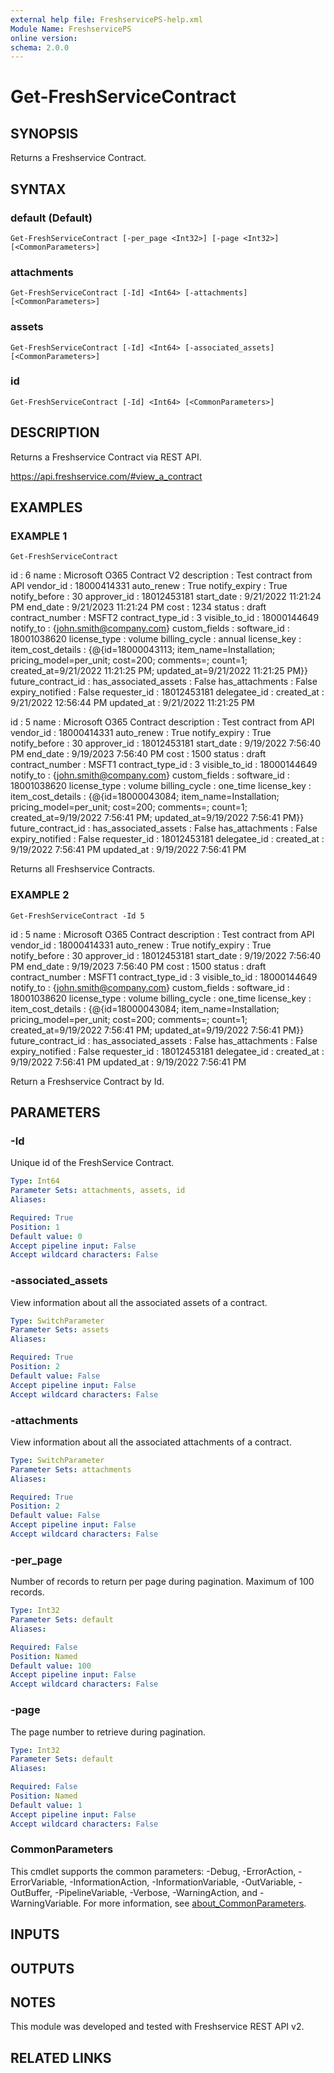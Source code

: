 ```yaml
---
external help file: FreshservicePS-help.xml
Module Name: FreshservicePS
online version:
schema: 2.0.0
---
```


# Get-FreshServiceContract

## SYNOPSIS
Returns a Freshservice Contract.

## SYNTAX

### default (Default)
```
Get-FreshServiceContract [-per_page <Int32>] [-page <Int32>] [<CommonParameters>]
```

### attachments
```
Get-FreshServiceContract [-Id] <Int64> [-attachments] [<CommonParameters>]
```

### assets
```
Get-FreshServiceContract [-Id] <Int64> [-associated_assets] [<CommonParameters>]
```

### id
```
Get-FreshServiceContract [-Id] <Int64> [<CommonParameters>]
```

## DESCRIPTION
Returns a Freshservice Contract via REST API.

https://api.freshservice.com/#view_a_contract

## EXAMPLES

### EXAMPLE 1
```
Get-FreshServiceContract
```

id                    : 6
name                  : Microsoft O365 Contract V2
description           : Test contract from API
vendor_id             : 18000414331
auto_renew            : True
notify_expiry         : True
notify_before         : 30
approver_id           : 18012453181
start_date            : 9/21/2022 11:21:24 PM
end_date              : 9/21/2023 11:21:24 PM
cost                  : 1234
status                : draft
contract_number       : MSFT2
contract_type_id      : 3
visible_to_id         : 18000144649
notify_to             : {john.smith@company.com}
custom_fields         :
software_id           : 18001038620
license_type          : volume
billing_cycle         : annual
license_key           :
item_cost_details     : {@{id=18000043113; item_name=Installation; pricing_model=per_unit; cost=200; comments=;
                        count=1; created_at=9/21/2022 11:21:25 PM; updated_at=9/21/2022 11:21:25 PM}}
future_contract_id    :
has_associated_assets : False
has_attachments       : False
expiry_notified       : False
requester_id          : 18012453181
delegatee_id          :
created_at            : 9/21/2022 12:56:44 PM
updated_at            : 9/21/2022 11:21:25 PM

id                    : 5
name                  : Microsoft O365 Contract
description           : Test contract from API
vendor_id             : 18000414331
auto_renew            : True
notify_expiry         : True
notify_before         : 30
approver_id           : 18012453181
start_date            : 9/19/2022 7:56:40 PM
end_date              : 9/19/2023 7:56:40 PM
cost                  : 1500
status                : draft
contract_number       : MSFT1
contract_type_id      : 3
visible_to_id         : 18000144649
notify_to             : {john.smith@company.com}
custom_fields         :
software_id           : 18001038620
license_type          : volume
billing_cycle         : one_time
license_key           :
item_cost_details     : {@{id=18000043084; item_name=Installation; pricing_model=per_unit; cost=200; comments=;
                        count=1; created_at=9/19/2022 7:56:41 PM; updated_at=9/19/2022 7:56:41 PM}}
future_contract_id    :
has_associated_assets : False
has_attachments       : False
expiry_notified       : False
requester_id          : 18012453181
delegatee_id          :
created_at            : 9/19/2022 7:56:41 PM
updated_at            : 9/19/2022 7:56:41 PM

Returns all Freshservice Contracts.

### EXAMPLE 2
```
Get-FreshServiceContract -Id 5
```

id                    : 5
name                  : Microsoft O365 Contract
description           : Test contract from API
vendor_id             : 18000414331
auto_renew            : True
notify_expiry         : True
notify_before         : 30
approver_id           : 18012453181
start_date            : 9/19/2022 7:56:40 PM
end_date              : 9/19/2023 7:56:40 PM
cost                  : 1500
status                : draft
contract_number       : MSFT1
contract_type_id      : 3
visible_to_id         : 18000144649
notify_to             : {john.smith@company.com}
custom_fields         :
software_id           : 18001038620
license_type          : volume
billing_cycle         : one_time
license_key           :
item_cost_details     : {@{id=18000043084; item_name=Installation; pricing_model=per_unit; cost=200; comments=;
                        count=1; created_at=9/19/2022 7:56:41 PM; updated_at=9/19/2022 7:56:41 PM}}
future_contract_id    :
has_associated_assets : False
has_attachments       : False
expiry_notified       : False
requester_id          : 18012453181
delegatee_id          :
created_at            : 9/19/2022 7:56:41 PM
updated_at            : 9/19/2022 7:56:41 PM

Return a Freshservice Contract by Id.

## PARAMETERS

### -Id
Unique id of the FreshService Contract.

```yaml
Type: Int64
Parameter Sets: attachments, assets, id
Aliases:

Required: True
Position: 1
Default value: 0
Accept pipeline input: False
Accept wildcard characters: False
```

### -associated_assets
View information about all the associated assets of a contract.

```yaml
Type: SwitchParameter
Parameter Sets: assets
Aliases:

Required: True
Position: 2
Default value: False
Accept pipeline input: False
Accept wildcard characters: False
```

### -attachments
View information about all the associated attachments of a contract.

```yaml
Type: SwitchParameter
Parameter Sets: attachments
Aliases:

Required: True
Position: 2
Default value: False
Accept pipeline input: False
Accept wildcard characters: False
```

### -per_page
Number of records to return per page during pagination. 
Maximum of 100 records.

```yaml
Type: Int32
Parameter Sets: default
Aliases:

Required: False
Position: Named
Default value: 100
Accept pipeline input: False
Accept wildcard characters: False
```

### -page
The page number to retrieve during pagination.

```yaml
Type: Int32
Parameter Sets: default
Aliases:

Required: False
Position: Named
Default value: 1
Accept pipeline input: False
Accept wildcard characters: False
```

### CommonParameters
This cmdlet supports the common parameters: -Debug, -ErrorAction, -ErrorVariable, -InformationAction, -InformationVariable, -OutVariable, -OutBuffer, -PipelineVariable, -Verbose, -WarningAction, and -WarningVariable. For more information, see [about_CommonParameters](http://go.microsoft.com/fwlink/?LinkID=113216).

## INPUTS

## OUTPUTS

## NOTES
This module was developed and tested with Freshservice REST API v2.

## RELATED LINKS

